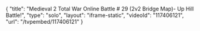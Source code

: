 {
    "title": "Medieval 2 Total War Online Battle # 29 (2v2 Bridge Map)- Up Hill Battle!",
    "type": "solo",
    "layout": "iframe-static",
    "videoId": "117406121",
    "url": "\/tvpembed\/117406121"
}